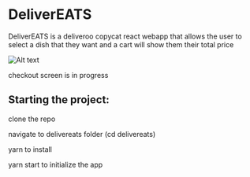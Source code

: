 # DeliverEATS

DeliverEATS is a deliveroo copycat react webapp that allows the user to select a dish that they want and a cart will show them their total price

![Alt text](./delivereats/src/assets/deliverEatsSS.gif)

checkout screen is in progress

## Starting the project:

clone the repo

navigate to delivereats folder (cd delivereats)

yarn to install

yarn start to initialize the app
